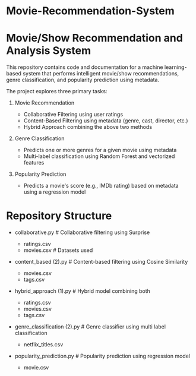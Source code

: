 # Movie-Recommendation-System
# Movie/Show Recommendation and Analysis System

This repository contains code and documentation for a machine learning-based system that performs intelligent movie/show recommendations, genre classification, and popularity prediction using metadata.

The project explores three primary tasks:

1. Movie Recommendation
   - Collaborative Filtering using user ratings
   - Content-Based Filtering using metadata (genre, cast, director, etc.)
   - Hybrid Approach combining the above two methods

2. Genre Classification
   - Predicts one or more genres for a given movie using metadata
   - Multi-label classification using Random Forest and vectorized features

3. Popularity Prediction
   - Predicts a movie's score (e.g., IMDb rating) based on metadata using a regression model

# Repository Structure

- collaborative.py # Collaborative filtering using Surprise
     - ratings.csv
     - movies.csv # Datasets used

- content_based (2).py # Content-based filtering using Cosine Similarity
     - movies.csv
     - tags.csv

- hybrid_approach (1).py # Hybrid model combining both
     - ratings.csv
     - movies.csv
     - tags.csv

- genre_classification (2).py # Genre classifier using multi label classification
     - netflix_titles.csv

- popularity_prediction.py # Popularity prediction using regression model
     - movie.csv
